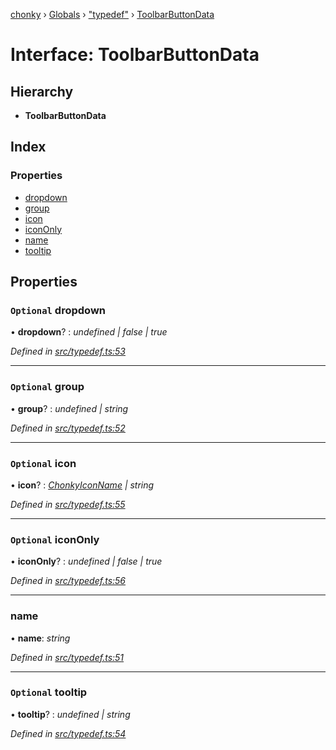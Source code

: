 [chonky](../README.md) › [Globals](../globals.md) › ["typedef"](../modules/_typedef_.md) › [ToolbarButtonData](_typedef_.toolbarbuttondata.md)

# Interface: ToolbarButtonData

## Hierarchy

* **ToolbarButtonData**

## Index

### Properties

* [dropdown](_typedef_.toolbarbuttondata.md#optional-dropdown)
* [group](_typedef_.toolbarbuttondata.md#optional-group)
* [icon](_typedef_.toolbarbuttondata.md#optional-icon)
* [iconOnly](_typedef_.toolbarbuttondata.md#optional-icononly)
* [name](_typedef_.toolbarbuttondata.md#name)
* [tooltip](_typedef_.toolbarbuttondata.md#optional-tooltip)

## Properties

### `Optional` dropdown

• **dropdown**? : *undefined | false | true*

*Defined in [src/typedef.ts:53](https://github.com/TimboKZ/Chonky/blob/cc6d20b/src/typedef.ts#L53)*

___

### `Optional` group

• **group**? : *undefined | string*

*Defined in [src/typedef.ts:52](https://github.com/TimboKZ/Chonky/blob/cc6d20b/src/typedef.ts#L52)*

___

### `Optional` icon

• **icon**? : *[ChonkyIconName](../enums/_components_external_chonkyicon_.chonkyiconname.md) | string*

*Defined in [src/typedef.ts:55](https://github.com/TimboKZ/Chonky/blob/cc6d20b/src/typedef.ts#L55)*

___

### `Optional` iconOnly

• **iconOnly**? : *undefined | false | true*

*Defined in [src/typedef.ts:56](https://github.com/TimboKZ/Chonky/blob/cc6d20b/src/typedef.ts#L56)*

___

###  name

• **name**: *string*

*Defined in [src/typedef.ts:51](https://github.com/TimboKZ/Chonky/blob/cc6d20b/src/typedef.ts#L51)*

___

### `Optional` tooltip

• **tooltip**? : *undefined | string*

*Defined in [src/typedef.ts:54](https://github.com/TimboKZ/Chonky/blob/cc6d20b/src/typedef.ts#L54)*
